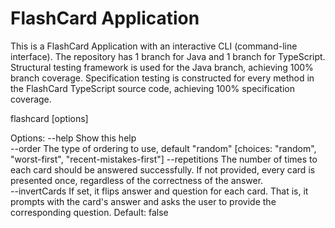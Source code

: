 # FlashCard Application

This is a FlashCard Application with an interactive CLI (command-line interface). The repository has 1 branch for Java and 1 branch for TypeScript.
Structural testing framework is used for the Java branch, achieving 100% branch coverage. Specification testing is constructed for every method in 
the FlashCard TypeScript source code, achieving 100% specification coverage.

flashcard <cards-file> [options]

Options:
  --help          Show this help                                                                        
  --order <order> The type of ordering to use, default "random"
   						[choices: "random", "worst-first", "recent-mistakes-first"] 
  --repetitions <num> The number of times to each card should be answered
                  successfully. If not provided, every card is presented once,
                  regardless of the correctness of the answer.          
  --invertCards   If set, it flips answer and question for each card. That is, it 
                  prompts with the card's answer and asks the user
                  to provide the corresponding question. 
                  Default: false
